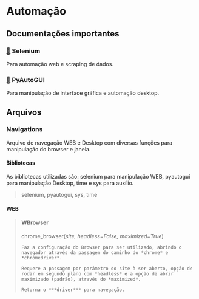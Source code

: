 # Automação
## Documentações importantes
### [📄](https://selenium-python.readthedocs.io/) Selenium
Para automação web e scraping de dados.
### [📄](https://pyautogui.readthedocs.io/en/latest/) PyAutoGUI
Para manipulação de interface gráfica e automação desktop.

## Arquivos

### Navigations
Arquivo de navegação WEB e Desktop com diversas funções para manipulação do browser e janela.

#### Bibliotecas
As bibliotecas utilizadas são: selenium para manipulação WEB, pyautogui para manipulação Desktop, time e sys para auxílio.

> selenium, pyautogui, sys, time

#### WEB
> #### WBrowser
> chrome_browser(*site, *headless=False*, maximized=True*)
> 
> `Faz a configuração do Browser para ser utilizado, abrindo o navegador através da passagem do caminho do *chrome* e *chromedriver*.`
>  
> `Requere a passagem por parâmetro do site à ser aberto, opção de rodar em segundo plano com *headless* e a opção de abrir maximizado (padrão), através do *maximized*.`
>  
> `Retorna o ***driver*** para navegação.`
>
